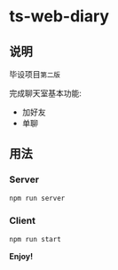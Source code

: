 # ts-web-diary

## 说明

毕设项目`第二版`

完成聊天室基本功能:

- 加好友
- 单聊

## 用法

### Server

```bash
npm run server
```

### Client

```bash
npm run start
```

**Enjoy!**